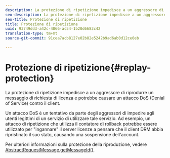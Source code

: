 ```yaml
---
description: La protezione di ripetizione impedisce a un aggressore di riprodurre un messaggio di richiesta di licenza e potrebbe causare un attacco DoS (Denial of Service) contro il client.
seo-description: La protezione di ripetizione impedisce a un aggressore di riprodurre un messaggio di richiesta di licenza e potrebbe causare un attacco DoS (Denial of Service) contro il client.
seo-title: Protezione di ripetizione
title: Protezione di ripetizione
uuid: 93749dd3-a42c-4866-ac54-1b20d6683c42
translation-type: tm+mt
source-git-commit: 91cea7acb8127e02b82e5242b9ad6ab0d12ce0eb

---
```



# Protezione di ripetizione{#replay-protection}

La protezione di ripetizione impedisce a un aggressore di riprodurre un messaggio di richiesta di licenza e potrebbe causare un attacco DoS (Denial of Service) contro il client.

Un attacco DoS è un tentativo da parte degli aggressori di impedire agli utenti legittimi di un servizio di utilizzare tale servizio. Ad esempio, un attacco di ripetizione che utilizza il contatore di rollback potrebbe essere utilizzato per &quot;ingannare&quot; il server licenze a pensare che il client DRM abbia ripristinato il suo stato, causando una sospensione dell&#39;account.

Per ulteriori informazioni sulla protezione della riproduzione, vedere [ AbstractRequestMessage.getMessageId()](https://help.adobe.com/en_US/primetime/api/drm-apis/server/javadocs-flashaccess-pro/com/adobe/flashaccess/sdk/protocol/AbstractRequestMessage.html#getMessageId()).
